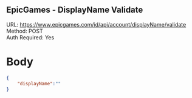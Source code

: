 ## EpicGames - DisplayName Validate

URL: https://www.epicgames.com/id/api/account/displayName/validate \
Method: POST \
Auth Required: Yes

# Body

```json
{
    "displayName":""
}
```